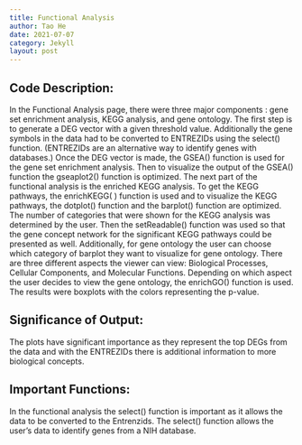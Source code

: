 ```yaml
---
title: Functional Analysis
author: Tao He
date: 2021-07-07
category: Jekyll
layout: post
---
```


## Code Description: 
In the Functional Analysis page, there were three major components : gene set enrichment analysis, KEGG analysis, and gene ontology. The first step is to generate a DEG vector with a given threshold value. Additionally the gene symbols in the data had to be converted to ENTREZIDs using the select() function. (ENTREZIDs are an alternative way to identify genes with databases.) Once the DEG vector is made, the GSEA() function is used for the gene set enrichment analysis. Then to visualize the output of the GSEA() function the gseaplot2() function is optimized. The next part of the functional analysis is the enriched KEGG analysis. To get the KEGG pathways, the enrichKEGG( ) function is used and to visualize the KEGG pathways, the dotplot() function and the barplot() function are optimized. The number of categories that were shown for the KEGG analysis was determined by the user. Then the setReadable() function was used so that the gene concept network for the significant KEGG pathways could be presented as well. Additionally, for gene ontology the user can choose which category of barplot they want to visualize for gene ontology. There are three different aspects the viewer can view: Biological Processes, Cellular Components, and Molecular Functions. Depending on which aspect the user decides to view the gene ontology, the enrichGO() function is used. The results were boxplots with the colors representing the p-value. 

## Significance of Output: 
The plots have significant importance as they represent the top DEGs from the data and with the ENTREZIDs there is additional information to more biological concepts. 

## Important Functions: 
In the functional analysis the select() function is important as it allows the data to be converted to the Entrenzids. The select() function allows the user’s data to identify genes from a NIH database. 
